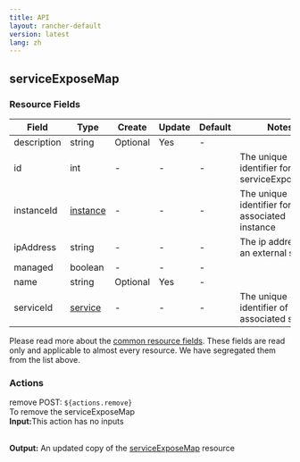 ```yaml
---
title: API
layout: rancher-default
version: latest
lang: zh
---
```


## serviceExposeMap



### Resource Fields

Field | Type | Create | Update | Default | Notes
---|---|---|---|---|---
description | string | Optional | Yes | - | 
id | int | - | - | - | The unique identifier for the serviceExposeMap
instanceId | [instance]({{site.baseurl}}/rancher/{{page.version}}/{{page.lang}}/api/api-resources/instance/) | - | - | - | The unique identifier for the associated instance
ipAddress | string | - | - | - | The ip address for an external service
managed | boolean | - | - | - | 
name | string | Optional | Yes | - | 
serviceId | [service]({{site.baseurl}}/rancher/{{page.version}}/{{page.lang}}/api/api-resources/service/) | - | - | - | The unique identifier of the associated service


Please read more about the [common resource fields]({{site.baseurl}}/rancher/{{page.version}}/{{page.lang}}/api/common/). 
These fields are read only and applicable to almost every resource. We have segregated them from the list above.








### Actions

<div class="action">
<span class="header">
remove
<span class="headerright">POST:  <code>${actions.remove}</code></span></span>
<div class="action-contents">
To remove the serviceExposeMap
<br>

<span class="input">
<strong>Input:</strong>This action has no inputs</span>
<br>

<br>


<span class="output"><strong>Output:</strong> An updated copy of the <a href="/rancher/api/api-resources/serviceExposeMap/">serviceExposeMap</a> resource</span>
</div>
</div>

